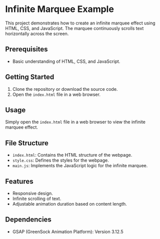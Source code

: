 # Infinite Marquee Example

This project demonstrates how to create an infinite marquee effect using HTML, CSS, and JavaScript. The marquee continuously scrolls text horizontally across the screen.

## Prerequisites

- Basic understanding of HTML, CSS, and JavaScript.

## Getting Started

1. Clone the repository or download the source code.
2. Open the `index.html` file in a web browser.

## Usage

Simply open the `index.html` file in a web browser to view the infinite marquee effect.

## File Structure

- `index.html`: Contains the HTML structure of the webpage.
- `style.css`: Defines the styles for the webpage.
- `main.js`: Implements the JavaScript logic for the infinite marquee.

## Features

- Responsive design.
- Infinite scrolling of text.
- Adjustable animation duration based on content length.

## Dependencies

- GSAP (GreenSock Animation Platform): Version 3.12.5


